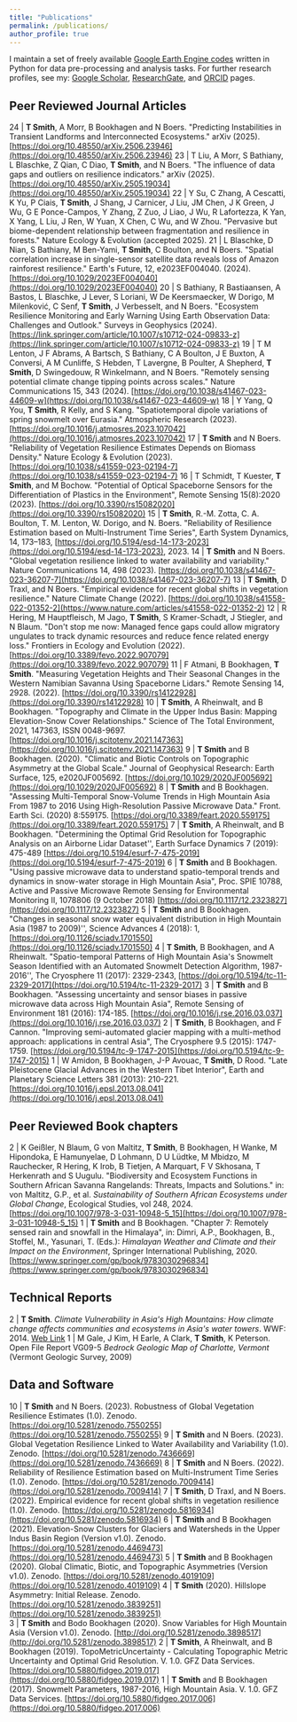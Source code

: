 ```yaml
---
title: "Publications"
permalink: /publications/
author_profile: true
---
```


I maintain a set of freely available [Google Earth Engine codes](https://github.com/tasmi/earthengine_code_snippets) written in Python for data pre-processing and analysis tasks. For further research profiles, see my: [Google Scholar](https://scholar.google.com/citations?user=RlDWFDsAAAAJ), 
[ResearchGate](https://www.researchgate.net/profile/Taylor_Smith48), and [ORCID](https://orcid.org/0000-0002-6763-7204) pages.

## Peer Reviewed Journal Articles

24 | **T Smith**, A Morr, B Bookhagen and N Boers. "Predicting Instabilities in Transient Landforms and Interconnected Ecosystems." arXiv (2025). [https://doi.org/10.48550/arXiv.2506.23946](https://doi.org/10.48550/arXiv.2506.23946)
23 | T Liu, A Morr, S Bathiany, L Blaschke, Z Qian, C Diao, **T Smith**, and N Boers. "The influence of data gaps and outliers on resilience indicators." arXiv (2025). [https://doi.org/10.48550/arXiv.2505.19034](https://doi.org/10.48550/arXiv.2505.19034)
22 | Y Su, C Zhang, A Cescatti, K Yu, P Ciais, **T Smith**, J Shang, J Carnicer, J Liu, JM Chen, J K Green, J Wu, G E Ponce-Campos, Y Zhang, Z Zuo, J Liao, J Wu, R Lafortezza, K Yan, X Yang, L Liu, J Ren, W Yuan, X Chen, C Wu, and W Zhou. "Pervasive but biome-dependent relationship between fragmentation and resilience in forests." Nature Ecology & Evolution (accepted 2025). 
21 | L Blaschke, D Nian, S Bathiany, M Ben-Yami, **T Smith**, C Boulton, and N Boers. "Spatial correlation increase in single-sensor satellite data reveals loss of Amazon rainforest resilience." Earth's Future, 12, e2023EF004040.  (2024). [https://doi.org/10.1029/2023EF004040](https://doi.org/10.1029/2023EF004040)
20 | S Bathiany, R Bastiaansen, A Bastos, L Blaschke, J Lever, S Loriani, W De Keersmaecker, W Dorigo, M Milenković, C Senf, **T Smith**, J Verbesselt, and N Boers. "Ecosystem Resilience Monitoring and Early Warning Using Earth Observation Data: Challenges and Outlook."  Surveys in Geophysics (2024). [https://link.springer.com/article/10.1007/s10712-024-09833-z](https://link.springer.com/article/10.1007/s10712-024-09833-z)
19 | T M Lenton, J F Abrams, A Bartsch, S Bathiany, C A Boulton, J E Buxton, A Conversi, A M Cunliffe, S Hebden, T Lavergne, B Poulter, A Shepherd, **T Smith**, D Swingedouw, R Winkelmann, and N Boers. "Remotely sensing potential climate change tipping points across scales." Nature Communications 15, 343 (2024). [https://doi.org/10.1038/s41467-023-44609-w](https://doi.org/10.1038/s41467-023-44609-w)
18 | Y Yang, Q You, **T Smith**, R Kelly, and S Kang. "Spatiotemporal dipole variations of spring snowmelt over Eurasia." Atmospheric Research (2023). [https://doi.org/10.1016/j.atmosres.2023.107042](https://doi.org/10.1016/j.atmosres.2023.107042)
17 | **T Smith** and N Boers. "Reliability of Vegetation Resilience Estimates Depends on Biomass Density." Nature Ecology & Evolution (2023). [https://doi.org/10.1038/s41559-023-02194-7](https://doi.org/10.1038/s41559-023-02194-7)
16 | T Schmidt, T Kuester, **T Smith**, and M Bochow. "Potential of Optical Spaceborne Sensors for the Differentiation of Plastics in the Environment", Remote Sensing 15(8):2020 (2023). [https://doi.org/10.3390/rs15082020](https://doi.org/10.3390/rs15082020)
15 | **T Smith**, R.-M. Zotta, C. A. Boulton, T. M. Lenton, W. Dorigo, and N. Boers. "Reliability of Resilience Estimation based on Multi-Instrument Time Series", Earth System Dynamics, 14, 173–183, [https://doi.org/10.5194/esd-14-173-2023](https://doi.org/10.5194/esd-14-173-2023), 2023. 
14 | **T Smith** and N Boers. "Global vegetation resilience linked to water availability and variability." Nature Communications 14, 498 (2023). [https://doi.org/10.1038/s41467-023-36207-7](https://doi.org/10.1038/s41467-023-36207-7)
13 | **T Smith**, D Traxl, and N Boers. "Empirical evidence for recent global shifts in vegetation resilience." Nature Climate Change (2022). [https://doi.org/10.1038/s41558-022-01352-2](https://www.nature.com/articles/s41558-022-01352-2)
12 | R Hering, M Hauptfleisch, M Jago, **T Smith**, S Kramer-Schadt, J Stiegler, and N Blaum. "Don't stop me now: Managed fence gaps could allow migratory ungulates to track dynamic resources and reduce fence related energy loss." Frontiers in Ecology and Evolution (2022). [https://doi.org/10.3389/fevo.2022.907079](https://doi.org/10.3389/fevo.2022.907079)
11 | F Atmani, B Bookhagen, **T Smith**. "Measuring Vegetation Heights and Their Seasonal Changes in the Western Namibian Savanna Using Spaceborne Lidars." Remote Sensing 14, 2928. (2022). [https://doi.org/10.3390/rs14122928](https://doi.org/10.3390/rs14122928)
10 | **T Smith**, A Rheinwalt, and B Bookhagen. "Topography and Climate in the Upper Indus Basin: Mapping Elevation-Snow Cover Relationships." Science of The Total Environment, 2021, 147363, ISSN 0048-9697. [https://doi.org/10.1016/j.scitotenv.2021.147363](https://doi.org/10.1016/j.scitotenv.2021.147363)
9 | **T Smith** and B Bookhagen. (2020). "Climatic and Biotic Controls on Topographic Asymmetry at the Global Scale." Journal of Geophysical Research: Earth Surface, 125, e2020JF005692. [https://doi.org/10.1029/2020JF005692](https://doi.org/10.1029/2020JF005692)
8 | **T Smith** and B Bookhagen. "Assessing Multi-Temporal Snow-Volume Trends in High Mountain Asia From 1987 to 2016 Using High-Resolution Passive Microwave Data." Front. Earth Sci. (2020) 8:559175. [https://doi.org/10.3389/feart.2020.559175](https://doi.org/10.3389/feart.2020.559175)
7 | **T Smith**, A Rheinwalt, and B Bookhagen. "Determining the Optimal Grid Resolution for Topographic Analysis on an Airborne Lidar Dataset'', Earth Surface Dynamics 7 (2019): 475-489 [https://doi.org/10.5194/esurf-7-475-2019](https://doi.org/10.5194/esurf-7-475-2019)
6 | **T Smith** and B Bookhagen. "Using passive microwave data to understand spatio-temporal trends and dynamics in snow-water storage in High Mountain Asia", Proc. SPIE 10788, Active and Passive Microwave Remote Sensing for Environmental Monitoring II, 1078806 (9 October 2018) [https://doi.org/10.1117/12.2323827](https://doi.org/10.1117/12.2323827)
5 | **T Smith** and B Bookhagen. "Changes in seasonal snow water equivalent distribution in High Mountain Asia (1987 to 2009)'', Science Advances 4 (2018): 1,  [https://doi.org/10.1126/sciadv.1701550](https://doi.org/10.1126/sciadv.1701550)
4 | **T Smith**, B Bookhagen, and A Rheinwalt. "Spatio-temporal Patterns of High Mountain Asia's Snowmelt Season Identified with an Automated Snowmelt Detection Algorithm, 1987-2016'', The Cryosphere 11 (2017): 2329-2343, [https://doi.org/10.5194/tc-11-2329-2017](https://doi.org/10.5194/tc-11-2329-2017)
3 | **T Smith** and B Bookhagen. "Assessing uncertainty and sensor biases in passive microwave data across High Mountain Asia", Remote Sensing of Environment 181 (2016): 174-185. [https://doi.org/10.1016/j.rse.2016.03.037](https://doi.org/10.1016/j.rse.2016.03.037)
2 | **T Smith**, B Bookhagen, and F Cannon. "Improving semi-automated glacier mapping with a multi-method approach: applications in central Asia", The Cryosphere 9.5 (2015): 1747-1759. [https://doi.org/10.5194/tc-9-1747-2015](https://doi.org/10.5194/tc-9-1747-2015)
1 | W Amidon, B Bookhagen, J-P Avouac, **T Smith**, D Rood. "Late Pleistocene Glacial Advances in the Western Tibet Interior", Earth and Planetary Science Letters 381 (2013): 210-221. [https://doi.org/10.1016/j.epsl.2013.08.041](https://doi.org/10.1016/j.epsl.2013.08.041)

## Peer Reviewed Book chapters

2 | K Geißler, N Blaum, G von Maltitz, **T Smith**, B Bookhagen, H Wanke, M Hipondoka, E Hamunyelae, D Lohmann, D U Lüdtke, M Mbidzo, M Rauchecker, R Hering, K Irob, B Tietjen, A Marquart, F V Skhosana, T Herkenrath and S Uugulu. "Biodiversity and Ecosystem Functions in Southern African Savanna Rangelands: Threats, Impacts and Solutions." in: von Maltitz, G.P., et al. _Sustainability of Southern African Ecosystems under Global Change_, Ecological Studies, vol 248, 2024. [https://doi.org/10.1007/978-3-031-10948-5_15](https://doi.org/10.1007/978-3-031-10948-5_15)
1 | **T Smith** and B Bookhagen. "Chapter 7: Remotely sensed rain and snowfall in the Himalaya", in: Dimri, A.P., Bookhagen, B., Stoffel, M., Yasunari, T. (Eds.): _Himalayan Weather and Climate and their Impact on the Environment_, Springer International Publishing, 2020. [https://www.springer.com/gp/book/9783030296834](https://www.springer.com/gp/book/9783030296834)

## Technical Reports

2 | **T Smith**. _Climate Vulnerability in Asia's High Mountains: How climate change affects communities and ecosystems in Asia's water towers_. WWF: 2014. [Web Link](https://www.worldwildlife.org/publications/climate-vulnerability-in-asia-s-high-mountains-how-climate-change-affects-communities-and-ecosystems-in-asia-s-water-towers)
1 | M Gale, J Kim, H Earle, A Clark, **T Smith**, K Peterson. Open File Report VG09-5 _Bedrock Geologic Map of Charlotte, Vermont_ (Vermont Geologic Survey, 2009)

## Data and Software

10 | **T Smith** and N Boers. (2023). Robustness of Global Vegetation Resilience Estimates (1.0). Zenodo. [https://doi.org/10.5281/zenodo.7550255](https://doi.org/10.5281/zenodo.7550255)
9 | **T Smith** and N Boers. (2023). Global Vegetation Resilience Linked to Water Availability and Variability (1.0). Zenodo. [https://doi.org/10.5281/zenodo.7436669](https://doi.org/10.5281/zenodo.7436669)
8 | **T Smith** and N Boers. (2022). Reliability of Resilience Estimation based on Multi-Instrument Time Series (1.0). Zenodo. [https://doi.org/10.5281/zenodo.7009414](https://doi.org/10.5281/zenodo.7009414)
7 | **T Smith**, D Traxl, and N Boers. (2022). Empirical evidence for recent global shifts in vegetation resilience (1.0). Zenodo. [https://doi.org/10.5281/zenodo.5816934](https://doi.org/10.5281/zenodo.5816934)
6 | **T Smith** and B Bookhagen (2021). Elevation-Snow Clusters for Glaciers and Watersheds in the Upper Indus Basin Region (Version v1.0). Zenodo. [https://doi.org/10.5281/zenodo.4469473](https://doi.org/10.5281/zenodo.4469473)
5 | **T Smith** and B Bookhagen (2020). Global Climatic, Biotic, and Topographic Asymmetries (Version v1.0). Zenodo. [https://doi.org/10.5281/zenodo.4019109](https://doi.org/10.5281/zenodo.4019109)
4 | **T Smith** (2020). Hillslope Asymmetry: Initial Release. Zenodo. [https://doi.org/10.5281/zenodo.3839251](https://doi.org/10.5281/zenodo.3839251)	
3 | **T Smith** and Bodo Bookhagen (2020). Snow Variables for High Mountain Asia (Version v1.0). Zenodo. [http://doi.org/10.5281/zenodo.3898517](http://doi.org/10.5281/zenodo.3898517)
2 | **T Smith**, A Rheinwalt, and B Bookhagen (2019). TopoMetricUncertainty - Calculating Topographic Metric Uncertainty and Optimal Grid Resolution. V. 1.0. GFZ Data Services. [https://doi.org/10.5880/fidgeo.2019.017](https://doi.org/10.5880/fidgeo.2019.017)
1 | **T Smith** and B Bookhagen (2017). Snowmelt Parameters, 1987-2016, High Mountain Asia. V. 1.0. GFZ Data Services. [https://doi.org/10.5880/fidgeo.2017.006](https://doi.org/10.5880/fidgeo.2017.006)

